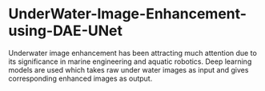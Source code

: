# UnderWater-Image-Enhancement-using-DAE-UNet
Underwater image enhancement has been attracting much attention due to its significance in marine engineering and aquatic robotics. Deep learning models are used which takes raw under water images as input and gives corresponding enhanced images as output.

